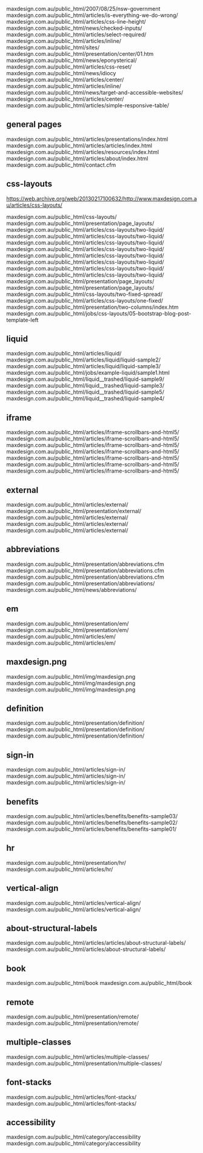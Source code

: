 maxdesign.com.au/public_html/2007/08/25/nsw-government
maxdesign.com.au/public_html/articles/is-everything-we-do-wrong/
maxdesign.com.au/public_html/articles/css-line-height/
maxdesign.com.au/public_html/news/checked-inputs/
maxdesign.com.au/public_html/articles/select-required/
maxdesign.com.au/public_html/articles/inline/
maxdesign.com.au/public_html/sites/
maxdesign.com.au/public_html/presentation/center/01.htm
maxdesign.com.au/public_html/news/eponysterical/
maxdesign.com.au/public_html/articles/css-reset/
maxdesign.com.au/public_html/news/idiocy
maxdesign.com.au/public_html/articles/center/
maxdesign.com.au/public_html/articles/inline/
maxdesign.com.au/public_html/news/target-and-accessible-websites/
maxdesign.com.au/public_html/articles/center/
maxdesign.com.au/public_html/articles/simple-responsive-table/

## general pages
maxdesign.com.au/public_html/articles/presentations/index.html
maxdesign.com.au/public_html/articles/articles/index.html
maxdesign.com.au/public_html/articles/resources/index.html
maxdesign.com.au/public_html/articles/about/index.html
maxdesign.com.au/public_html/contact.cfm

## css-layouts

https://web.archive.org/web/20130217100632/http://www.maxdesign.com.au/articles/css-layouts/

maxdesign.com.au/public_html/css-layouts/
maxdesign.com.au/public_html/presentation/page_layouts/
maxdesign.com.au/public_html/articles/css-layouts/two-liquid/
maxdesign.com.au/public_html/articles/css-layouts/two-liquid/
maxdesign.com.au/public_html/articles/css-layouts/two-liquid/
maxdesign.com.au/public_html/articles/css-layouts/two-liquid/
maxdesign.com.au/public_html/articles/css-layouts/two-liquid/
maxdesign.com.au/public_html/articles/css-layouts/two-liquid/
maxdesign.com.au/public_html/articles/css-layouts/two-liquid/
maxdesign.com.au/public_html/articles/css-layouts/two-liquid/
maxdesign.com.au/public_html/presentation/page_layouts/
maxdesign.com.au/public_html/presentation/page_layouts/
maxdesign.com.au/public_html/css-layouts/two-fixed-spread/
maxdesign.com.au/public_html/articles/css-layouts/one-fixed/
maxdesign.com.au/public_html/presentation/two-columns/index.htm
maxdesign.com.au/public_html/jobs/css-layouts/05-bootstrap-blog-post-template-left

## liquid
maxdesign.com.au/public_html/articles/liquid/
maxdesign.com.au/public_html/articles/liquid/liquid-sample2/
maxdesign.com.au/public_html/articles/liquid/liquid-sample3/
maxdesign.com.au/public_html/jobs/example-liquid/sample1.html
maxdesign.com.au/public_html/liquid__trashed/liquid-sample9/
maxdesign.com.au/public_html/liquid__trashed/liquid-sample3/
maxdesign.com.au/public_html/liquid__trashed/liquid-sample5/
maxdesign.com.au/public_html/liquid__trashed/liquid-sample4/

## iframe
maxdesign.com.au/public_html/articles/iframe-scrollbars-and-html5/
maxdesign.com.au/public_html/articles/iframe-scrollbars-and-html5/
maxdesign.com.au/public_html/articles/iframe-scrollbars-and-html5/
maxdesign.com.au/public_html/articles/iframe-scrollbars-and-html5/
maxdesign.com.au/public_html/articles/iframe-scrollbars-and-html5/
maxdesign.com.au/public_html/articles/iframe-scrollbars-and-html5/
maxdesign.com.au/public_html/articles/iframe-scrollbars-and-html5/

## external
maxdesign.com.au/public_html/articles/external/
maxdesign.com.au/public_html/presentation/external/
maxdesign.com.au/public_html/articles/external/
maxdesign.com.au/public_html/articles/external/
maxdesign.com.au/public_html/articles/external/

## abbreviations
maxdesign.com.au/public_html/presentation/abbreviations.cfm
maxdesign.com.au/public_html/presentation/abbreviations.cfm
maxdesign.com.au/public_html/presentation/abbreviations.cfm
maxdesign.com.au/public_html/presentation/abbreviations/
maxdesign.com.au/public_html/news/abbreviations/

## em
maxdesign.com.au/public_html/presentation/em/
maxdesign.com.au/public_html/presentation/em/
maxdesign.com.au/public_html/articles/em/
maxdesign.com.au/public_html/articles/em/

## maxdesign.png
maxdesign.com.au/public_html/img/maxdesign.png
maxdesign.com.au/public_html/img/maxdesign.png
maxdesign.com.au/public_html/img/maxdesign.png

## definition
maxdesign.com.au/public_html/presentation/definition/
maxdesign.com.au/public_html/presentation/definition/
maxdesign.com.au/public_html/presentation/definition/

## sign-in
maxdesign.com.au/public_html/articles/sign-in/
maxdesign.com.au/public_html/articles/sign-in/
maxdesign.com.au/public_html/articles/sign-in/

## benefits
maxdesign.com.au/public_html/articles/benefits/benefits-sample03/
maxdesign.com.au/public_html/articles/benefits/benefits-sample02/
maxdesign.com.au/public_html/articles/benefits/benefits-sample01/

## hr
maxdesign.com.au/public_html/presentation/hr/
maxdesign.com.au/public_html/articles/hr/

## vertical-align
maxdesign.com.au/public_html/articles/vertical-align/
maxdesign.com.au/public_html/articles/vertical-align/


## about-structural-labels
maxdesign.com.au/public_html/articles/articles/about-structural-labels/
maxdesign.com.au/public_html/articles/about-structural-labels/

## book
maxdesign.com.au/public_html/book
maxdesign.com.au/public_html/book

## remote
maxdesign.com.au/public_html/presentation/remote/
maxdesign.com.au/public_html/presentation/remote/

## multiple-classes
maxdesign.com.au/public_html/articles/multiple-classes/
maxdesign.com.au/public_html/presentation/multiple-classes/

## font-stacks
maxdesign.com.au/public_html/articles/font-stacks/
maxdesign.com.au/public_html/articles/font-stacks/

## accessibility
maxdesign.com.au/public_html/category/accessibility
maxdesign.com.au/public_html/category/accessibility

